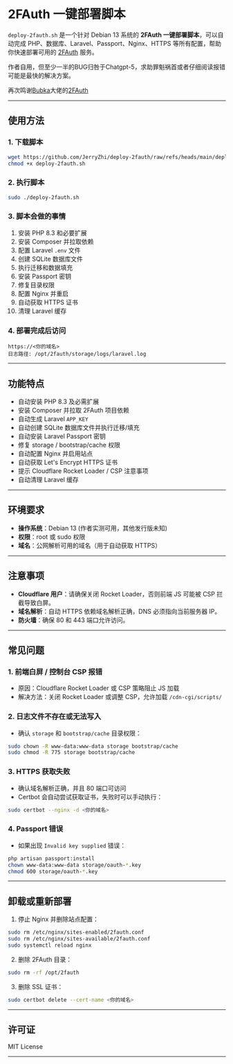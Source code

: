 # 2FAuth 一键部署脚本

`deploy-2fauth.sh` 是一个针对 Debian 13 系统的 **2FAuth 一键部署脚本**，可以自动完成 PHP、数据库、Laravel、Passport、Nginx、HTTPS 等所有配置，帮助你快速部署可用的 [2FAuth](https://github.com/Bubka/2FAuth) 服务。

作者自用，但至少一半的BUG归咎于Chatgpt-5，求助罪魁祸首或者仔细阅读报错可能是最快的解决方案。

再次鸣谢[Bubka](https://github.com/Bubka)大佬的[2FAuth](https://github.com/Bubka/2FAuth) 

---


## 使用方法

### 1. 下载脚本

```bash
wget https://github.com/JerryZhi/deploy-2fauth/raw/refs/heads/main/deploy-2fauth.sh -O deploy-2fauth.sh
chmod +x deploy-2fauth.sh
```

### 2. 执行脚本

```bash
sudo ./deploy-2fauth.sh
```

### 3. 脚本会做的事情

1. 安装 PHP 8.3 和必要扩展
2. 安装 Composer 并拉取依赖
3. 配置 Laravel `.env` 文件
4. 创建 SQLite 数据库文件
5. 执行迁移和数据填充
6. 安装 Passport 密钥
7. 修复目录权限
8. 配置 Nginx 并重启
9. 自动获取 HTTPS 证书
10. 清理 Laravel 缓存

### 4. 部署完成后访问

```text
https://<你的域名>
日志路径: /opt/2fauth/storage/logs/laravel.log
```

---

## 功能特点

* 自动安装 PHP 8.3 及必需扩展
* 安装 Composer 并拉取 2FAuth 项目依赖
* 自动生成 Laravel `APP_KEY`
* 自动创建 SQLite 数据库文件并执行迁移/填充
* 自动安装 Laravel Passport 密钥
* 修复 storage / bootstrap/cache 权限
* 自动配置 Nginx 并启用站点
* 自动获取 Let's Encrypt HTTPS 证书
* 提示 Cloudflare Rocket Loader / CSP 注意事项
* 自动清理 Laravel 缓存

---

## 环境要求

* **操作系统**：Debian 13 (作者实测可用，其他发行版未知)
* **权限**：root 或 sudo 权限
* **域名**：公网解析可用的域名（用于自动获取 HTTPS）

---

## 注意事项

* **Cloudflare 用户**：请确保关闭 Rocket Loader，否则前端 JS 可能被 CSP 拦截导致白屏。
* **域名解析**：自动 HTTPS 依赖域名解析正确，DNS 必须指向当前服务器 IP。
* **防火墙**：确保 80 和 443 端口允许访问。

---

## 常见问题

### 1. 前端白屏 / 控制台 CSP 报错

* 原因：Cloudflare Rocket Loader 或 CSP 策略阻止 JS 加载
* 解决方法：关闭 Rocket Loader 或调整 CSP，允许加载 `/cdn-cgi/scripts/`

### 2. 日志文件不存在或无法写入

* 确认 `storage` 和 `bootstrap/cache` 目录权限：

```bash
sudo chown -R www-data:www-data storage bootstrap/cache
sudo chmod -R 775 storage bootstrap/cache
```

### 3. HTTPS 获取失败

* 确认域名解析正确，并且 80 端口可访问
* Certbot 会自动尝试获取证书，失败时可以手动执行：

```bash
sudo certbot --nginx -d <你的域名>
```

### 4. Passport 错误

* 如果出现 `Invalid key supplied` 错误：

```bash
php artisan passport:install
chown www-data:www-data storage/oauth-*.key
chmod 600 storage/oauth-*.key
```

---

## 卸载或重新部署

1. 停止 Nginx 并删除站点配置：

```bash
sudo rm /etc/nginx/sites-enabled/2fauth.conf
sudo rm /etc/nginx/sites-available/2fauth.conf
sudo systemctl reload nginx
```

2. 删除 2FAuth 目录：

```bash
sudo rm -rf /opt/2fauth
```

3. 删除 SSL 证书：

```bash
sudo certbot delete --cert-name <你的域名>
```

---

## 许可证

MIT License

---